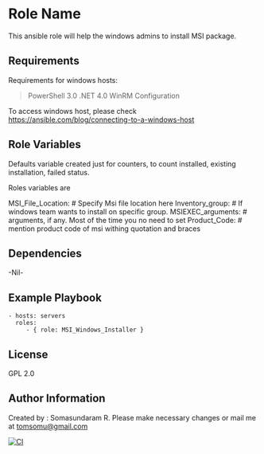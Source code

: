 Role Name
=========

This ansible role will help the windows admins to install MSI package.

Requirements
------------

Requirements for windows hosts: 
>  PowerShell 3.0
>  .NET 4.0
>  WinRM Configuration

To access windows host, please check https://ansible.com/blog/connecting-to-a-windows-host

Role Variables
--------------

Defaults variable created just for counters, to count installed, existing installation, failed status.

Roles variables are

MSI_File_Location:		# Specify Msi file location here
Inventory_group: 		# If windows team wants to install on specific group. 
MSIEXEC_arguments:		# arguments, if any. Most of the time you no need to set
Product_Code:			# mention product code of msi withing quotation and braces


Dependencies
------------

-Nil-

Example Playbook
----------------

    - hosts: servers
      roles:
         - { role: MSI_Windows_Installer }

License
-------

GPL 2.0

Author Information
------------------

Created by : Somasundaram  R. 
Please make necessary changes or mail me at tomsomu@gmail.com

[![CI](https://travis-ci.org/somusundaramr/MSI_Windows_Installer.svg?branch=master)](https://travis-ci.org/github/somusundaramr/MSI_Windows_Installer)
